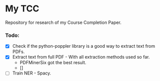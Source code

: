 # My TCC

Repository for research of my Course Completion Paper.

### Todo:

- [X] Check if the python-poppler library is a good way to extract text from PDFs.
- [X] Extract text from full PDF - With all extraction methods used so far.
    - PDFMinerSix got the best result.
    - []
- [ ] Train NER - Spacy.
